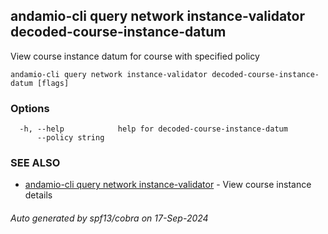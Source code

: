 ## andamio-cli query network instance-validator decoded-course-instance-datum

View course instance datum for course with specified policy

```
andamio-cli query network instance-validator decoded-course-instance-datum [flags]
```

### Options

```
  -h, --help            help for decoded-course-instance-datum
      --policy string   
```

### SEE ALSO

* [andamio-cli query network instance-validator](andamio-cli_query_network_instance-validator.md)	 - View course instance details

###### Auto generated by spf13/cobra on 17-Sep-2024
